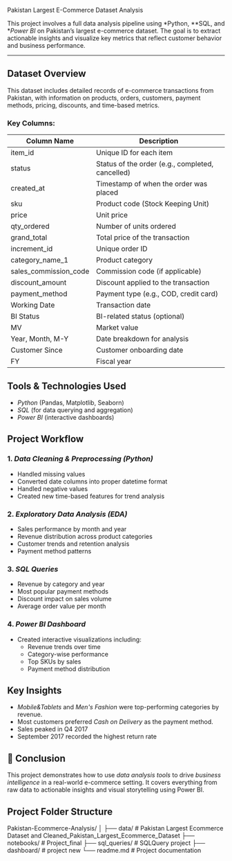 Pakistan Largest E-Commerce Dataset Analysis

This project involves a full data analysis pipeline using *Python, **SQL, and **Power BI* on Pakistan’s largest e-commerce dataset. 
The goal is to extract actionable insights and visualize key metrics that reflect customer behavior and business performance.

---

## Dataset Overview

This dataset includes detailed records of e-commerce transactions from Pakistan, with information on products, orders, customers, payment methods, pricing, discounts, and time-based metrics.

### Key Columns:

| Column Name             | Description |
|-------------------------|-------------|
| item_id               | Unique ID for each item |
| status                | Status of the order (e.g., completed, cancelled) |
| created_at            | Timestamp of when the order was placed |
| sku                   | Product code (Stock Keeping Unit) |
| price                 | Unit price |
| qty_ordered           | Number of units ordered |
| grand_total           | Total price of the transaction |
| increment_id          | Unique order ID |
| category_name_1       | Product category |
| sales_commission_code| Commission code (if applicable) |
| discount_amount       | Discount applied to the transaction |
| payment_method        | Payment type (e.g., COD, credit card) |
| Working Date          | Transaction date |
| BI Status             | BI-related status (optional) |
| MV                    | Market value |
| Year, Month, M-Y  | Date breakdown for analysis |
| Customer Since        | Customer onboarding date |
| FY                    | Fiscal year |

## Tools & Technologies Used

- *Python* (Pandas, Matplotlib, Seaborn)
- *SQL* (for data querying and aggregation)
- *Power BI* (interactive dashboards)

## Project Workflow

### 1. *Data Cleaning & Preprocessing (Python)*
- Handled missing values
- Converted date columns into proper datetime format
- Handled negative values
- Created new time-based features for trend analysis

### 2. *Exploratory Data Analysis (EDA)*
- Sales performance by month and year
- Revenue distribution across product categories
- Customer trends and retention analysis
- Payment method patterns

### 3. *SQL Queries*
- Revenue by category and year
- Most popular payment methods
- Discount impact on sales volume
- Average order value per month

### 4. *Power BI Dashboard*
- Created interactive visualizations including:
  - Revenue trends over time
  - Category-wise performance
  - Top SKUs by sales
  - Payment method distribution

## Key Insights
- *Mobile&Tablets* and *Men's Fashion* were top-performing categories by revenue.
- Most customers preferred *Cash on Delivery* as the payment method.
- Sales peaked in Q4 2017
- September 2017 recorded the highest return rate

## 🎯 Conclusion

This project demonstrates how to use *data analysis tools* to drive *business intelligence* in a real-world e-commerce setting. 
It covers everything from raw data to actionable insights and visual storytelling using Power BI.


## Project Folder Structure
Pakistan-Ecommerce-Analysis/
│
├── data/                  # Pakistan Largest Ecommerce Dataset and Cleaned_Pakistan_Largest_Ecommerce_Dataset
├── notebooks/             # Project_final
├── sql_queries/           # SQLQuery project
├── dashboard/             # project new
└── readme.md              # Project documentation
